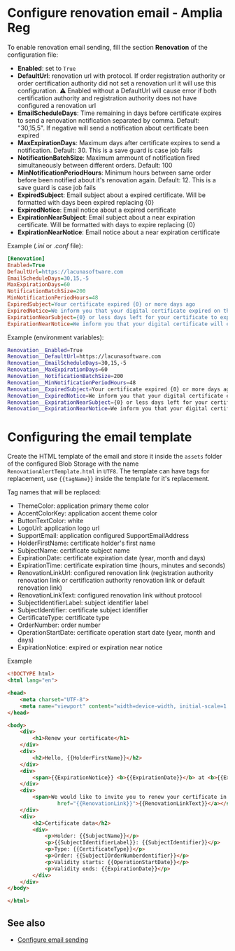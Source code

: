 # Configure renovation email - Amplia Reg

To enable renovation email sending, fill the section **Renovation** of the configuration file:

* **Enabled**: set to `True`
* **DefaultUrl**: renovation url with protocol. If order registration authority or order certification authority did not set a renovation url it will use this configuration. :warning: Enabled without a DefaultUrl will cause error if both certification authority and registration authority does not have configured a renovation url
* **EmailScheduleDays**: Time remaining in days before certificate expires to send a renovation notification separated by comma. Default: "30,15,5". If negative will send a notification about certificate been expired
* **MaxExpirationDays**: Maximum days after certificate expires to send a notification. Default: 30. This is a save guard is case job fails
* **NotificationBatchSize**: Maximum ammount of notification fired simultaneously between different orders. Default: 100
* **MinNotificationPeriodHours**: Minimum hours between same order before been notified about it's renovation again. Default: 12. This is a save guard is case job fails
* **ExpiredSubject**: Email subject about a expired certificate. Will be formatted with days been expired replacing {0}
* **ExpiredNotice**: Email notice about a expired certificate
* **ExpirationNearSubject**: Email subject about a near expiration certificate. Will be formatted with days to expire replacing {0}
* **ExpirationNearNotice**: Email notice about a near expiration certificate

Example (*.ini* or *.conf* file):

```ini
[Renovation]
Enabled=True
DefaultUrl=https://lacunasoftware.com
EmailScheduleDays=30,15,-5
MaxExpirationDays=60
NotificationBatchSize=200
MinNotificationPeriodHours=48
ExpiredSubject=Your certificate expired {0} or more days ago
ExpiredNotice=We inform you that your digital certificate expired on the day
ExpirationNearSubject={0} or less days left for your certificate to expire
ExpirationNearNotice=We inform you that your digital certificate will expire on the day
```

Example (environment variables):

```sh
Renovation__Enabled=True
Renovation__DefaultUrl=https://lacunasoftware.com
Renovation__EmailScheduleDays=30,15,-5
Renovation__MaxExpirationDays=60
Renovation__NotificationBatchSize=200
Renovation__MinNotificationPeriodHours=48
Renovation__ExpiredSubject=Your certificate expired {0} or more days ago
Renovation__ExpiredNotice=We inform you that your digital certificate expired on the day
Renovation__ExpirationNearSubject={0} or less days left for your certificate to expire
Renovation__ExpirationNearNotice=We inform you that your digital certificate will expire on the day
```

# Configuring the email template

Create the HTML template of the email and store it inside the `assets` folder of the configured Blob Storage with the name `RenovationAlertTemplate.html` in `UTF8`. The template can have tags for replacement, use `{{tagName}}` inside the template for it's replacement.

Tag names that will be replaced:

* ThemeColor: application primary theme color
* AccentColorKey: application accent theme color
* ButtonTextColor: white
* LogoUrl: application logo url
* SupportEmail: application configured SupportEmailAddress
* HolderFirstName: certificate holder's first name
* SubjectName: certificate subject name
* ExpirationDate: certificate expiration date (year, month and days)
* ExpirationTime: certificate expiration time (hours, minutes and seconds)
* RenovationLinkUrl: configured renovation link (registration authority renovation link or certification authority renovation link or default renovation link)
* RenovationLinkText: configured renovation link without protocol
* SubjectIdentifierLabel: subject identifier label
* SubjectIdentifier: certificate subject identifier
* CertificateType: certificate type
* OrderNumber: order number
* OperationStartDate: certificate operation start date (year, month and days)
* ExpirationNotice: expired or expiration near notice

Example

```html
<!DOCTYPE html>
<html lang="en">

<head>
    <meta charset="UTF-8">
    <meta name="viewport" content="width=device-width, initial-scale=1.0">
</head>

<body>
    <div>
        <h1>Renew your certificate</h1>
    </div>
    <div>
        <h2>Hello, {{HolderFirstName}}</h2>
    </div>
    <div>
        <span>{{ExpirationNotice}} <b>{{ExpirationDate}}</b> at <b>{{ExpirationTime}}</b></span>
    </div>
    <div>
        <span>We would like to invite you to renew your certificate in <a target="_blank"
                href="{{RenovationLink}}">{{RenovationLinkText}}</a></span>
    </div>
    <div>
        <h2>Certificate data</h2>
        <div>
            <p>Holder: {{SubjectName}}</p>
            <p>{{SubjectIdentifierLabel}}: {{SubjectIdentifier}}</p>
            <p>Type: {{CertificateType}}</p>
            <p>Order: {{SubjectIOrderNumberdentifier}}</p>
            <p>Validity starts: {{OperationStartDate}}</p>
            <p>Validity ends: {{ExpirationDate}}</p>
        </div>
    </div>
</body>

</html>
```

## See also

* [Configure email sending](configure-email.md)
